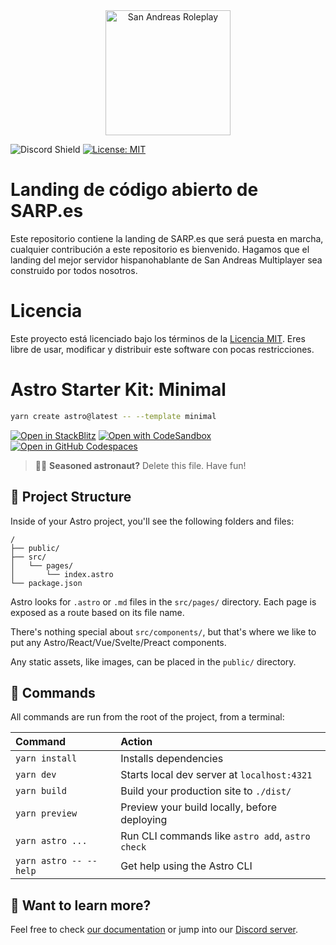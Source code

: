 <div align="center">
  <a href="https://sarp.es/" target="_blank">
    <img style="width: 200px;" src="https://i.imgur.com/EFK15nk.png" alt="San Andreas Roleplay"/>
  </a>
</div>

![Discord Shield](https://discord.com/api/guilds/1118327104908570654/widget.png?style=shield)
[![License: MIT](https://img.shields.io/badge/License-MIT%20License-yellow.svg)](https://opensource.org/licenses/MIT) 

# Landing de código abierto de SARP.es
Este repositorio contiene la landing de SARP.es que será puesta en marcha, cualquier contribución a este repositorio es bienvenido. Hagamos que el landing del mejor servidor hispanohablante de San Andreas Multiplayer sea construido por todos nosotros.

# Licencia
Este proyecto está licenciado bajo los términos de la [Licencia MIT](https://opensource.org/licenses/MIT). Eres libre de usar, modificar y distribuir este software con pocas restricciones.  

# Astro Starter Kit: Minimal

```sh
yarn create astro@latest -- --template minimal
```

[![Open in StackBlitz](https://developer.stackblitz.com/img/open_in_stackblitz.svg)](https://stackblitz.com/github/withastro/astro/tree/latest/examples/minimal)
[![Open with CodeSandbox](https://assets.codesandbox.io/github/button-edit-lime.svg)](https://codesandbox.io/p/sandbox/github/withastro/astro/tree/latest/examples/minimal)
[![Open in GitHub Codespaces](https://github.com/codespaces/badge.svg)](https://codespaces.new/withastro/astro?devcontainer_path=.devcontainer/minimal/devcontainer.json)

> 🧑‍🚀 **Seasoned astronaut?** Delete this file. Have fun!

## 🚀 Project Structure

Inside of your Astro project, you'll see the following folders and files:

```text
/
├── public/
├── src/
│   └── pages/
│       └── index.astro
└── package.json
```

Astro looks for `.astro` or `.md` files in the `src/pages/` directory. Each page is exposed as a route based on its file name.

There's nothing special about `src/components/`, but that's where we like to put any Astro/React/Vue/Svelte/Preact components.

Any static assets, like images, can be placed in the `public/` directory.

## 🧞 Commands

All commands are run from the root of the project, from a terminal:

| Command                   | Action                                           |
| :------------------------ | :----------------------------------------------- |
| `yarn install`             | Installs dependencies                            |
| `yarn dev`             | Starts local dev server at `localhost:4321`      |
| `yarn build`           | Build your production site to `./dist/`          |
| `yarn preview`         | Preview your build locally, before deploying     |
| `yarn astro ...`       | Run CLI commands like `astro add`, `astro check` |
| `yarn astro -- --help` | Get help using the Astro CLI                     |

## 👀 Want to learn more?

Feel free to check [our documentation](https://docs.astro.build) or jump into our [Discord server](https://astro.build/chat).
